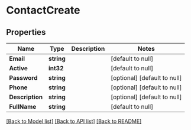 # ContactCreate

## Properties
Name | Type | Description | Notes
------------ | ------------- | ------------- | -------------
**Email** | **string** |  | [default to null]
**Active** | **int32** |  | [default to null]
**Password** | **string** |  | [optional] [default to null]
**Phone** | **string** |  | [optional] [default to null]
**Description** | **string** |  | [optional] [default to null]
**FullName** | **string** |  | [default to null]

[[Back to Model list]](../README.md#documentation-for-models) [[Back to API list]](../README.md#documentation-for-api-endpoints) [[Back to README]](../README.md)


